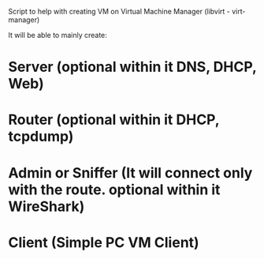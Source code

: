 Script to help with creating VM on Virtual Machine Manager (libvirt - virt-manager)

It will be able to mainly create:
 # Server (optional within it DNS, DHCP, Web)
 # Router (optional within it DHCP, tcpdump)
 # Admin or Sniffer (It will connect only with the route. optional within it WireShark)
 # Client (Simple PC VM Client)